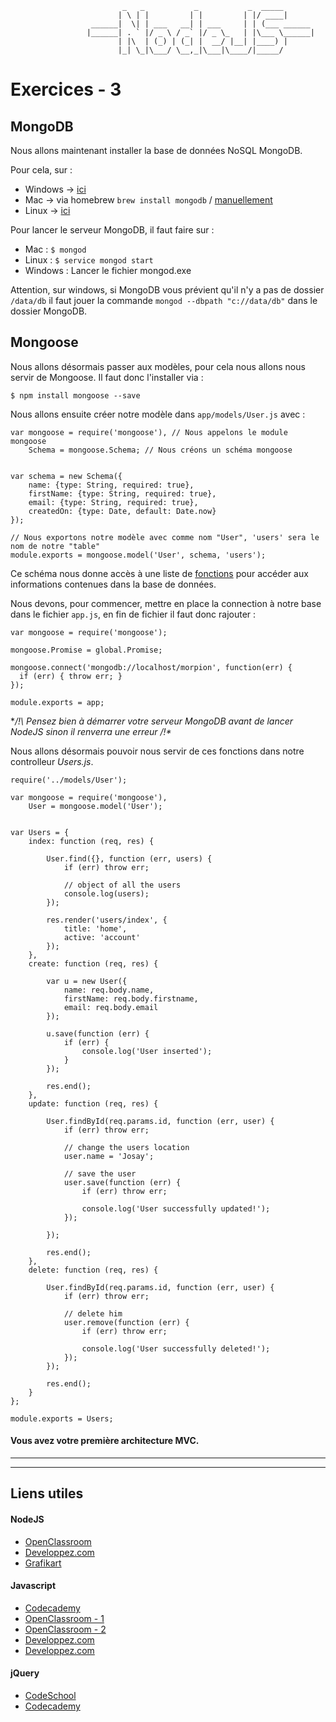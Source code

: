 				             _   _           _           _  _____       
				            | \ | |         | |         | |/ ____|      
				      ______|  \| | ___   __| | ___     | | (___ ______ 
				     |______| . ` |/ _ \ / _` |/ _ \_   | |\___ \______|
				            | |\  | (_) | (_| |  __/ |__| |____) |      
				            |_| \_|\___/ \__,_|\___|\____/|_____/       
                                                    
                                                    
                                                    
# Exercices - 3

## MongoDB

Nous allons maintenant installer la base de données NoSQL MongoDB. 

Pour cela, sur : 
* Windows -> [ici](https://www.mongodb.org/downloads?_ga=1.106157894.453929076.1445029065#production)
* Mac -> via homebrew `brew install mongodb` / [manuellement](http://docs.mongodb.org/master/tutorial/install-mongodb-on-os-x/?_ga=1.38942950.453929076.1445029065#install-mongodb-manually)
* Linux -> [ici](http://docs.mongodb.org/manual/tutorial/install-mongodb-on-ubuntu/#install-mongodb)

Pour lancer le serveur MongoDB, il faut faire sur : 
* Mac : `$ mongod`
* Linux : `$ service mongod start`
* Windows : Lancer le fichier mongod.exe

Attention, sur windows, si MongoDB vous prévient qu'il n'y a pas de dossier `/data/db` il faut jouer la commande `mongod --dbpath "c://data/db"` dans le dossier MongoDB. 

## Mongoose

Nous allons désormais passer aux modèles, pour cela nous allons nous servir de Mongoose. Il faut donc l'installer via : 

```
$ npm install mongoose --save
```

Nous allons ensuite créer notre modèle dans `app/models/User.js` avec : 

```
var mongoose = require('mongoose'), // Nous appelons le module mongoose
    Schema = mongoose.Schema; // Nous créons un schéma mongoose


var schema = new Schema({
    name: {type: String, required: true},
    firstName: {type: String, required: true},
    email: {type: String, required: true},
    createdOn: {type: Date, default: Date.now}
});

// Nous exportons notre modèle avec comme nom "User", 'users' sera le nom de notre "table"
module.exports = mongoose.model('User', schema, 'users'); 
```

Ce schéma nous donne accès à une liste de [fonctions](http://mongoosejs.com/docs/api.html) pour accéder aux informations contenues dans la base de données. 

Nous devons, pour commencer, mettre en place la connection à notre base dans le fichier `app.js`, en fin de fichier il faut donc rajouter : 

```
var mongoose = require('mongoose');

mongoose.Promise = global.Promise;

mongoose.connect('mongodb://localhost/morpion', function(err) {
  if (err) { throw err; }
}); 

module.exports = app;
``` 

**/!\ Pensez bien à démarrer votre serveur MongoDB avant de lancer NodeJS sinon il renverra une erreur /!\**

Nous allons désormais pouvoir nous servir de ces fonctions dans notre controlleur _Users.js_.

```
require('../models/User');

var mongoose = require('mongoose'),
    User = mongoose.model('User');


var Users = {
    index: function (req, res) {

        User.find({}, function (err, users) {
            if (err) throw err;

            // object of all the users
            console.log(users);
        });

        res.render('users/index', {
            title: 'home',
            active: 'account'
        });
    },
    create: function (req, res) {

        var u = new User({
            name: req.body.name,
            firstName: req.body.firstname,
            email: req.body.email
        });

        u.save(function (err) {
            if (err) {
                console.log('User inserted');
            }
        });

        res.end();
    },
    update: function (req, res) {

        User.findById(req.params.id, function (err, user) {
            if (err) throw err;

            // change the users location
            user.name = 'Josay';

            // save the user
            user.save(function (err) {
                if (err) throw err;

                console.log('User successfully updated!');
            });

        });

        res.end();
    },
    delete: function (req, res) {

        User.findById(req.params.id, function (err, user) {
            if (err) throw err;

            // delete him
            user.remove(function (err) {
                if (err) throw err;

                console.log('User successfully deleted!');
            });
        });

        res.end();
    }
};

module.exports = Users;
```

#### Vous avez votre première architecture MVC.

__________
__________

## Liens utiles 

#### NodeJS

* [OpenClassroom](https://openclassrooms.com/courses/des-applications-ultra-rapides-avec-node-js)
* [Developpez.com](http://nodejs.developpez.com/tutoriels/javascript/node-js-livre-debutant/)
* [Grafikart](http://www.grafikart.fr/tutoriels/nodejs/nodejs-socketio-tchat-366)

#### Javascript

* [Codecademy](https://www.codecademy.com/tracks/javascript)
* [OpenClassroom - 1](https://openclassrooms.com/courses/tout-sur-le-javascript)
* [OpenClassroom - 2](https://openclassrooms.com/courses/dynamisez-vos-sites-web-avec-javascript)
* [Developpez.com](http://javascript.developpez.com/cours/)
* [Developpez.com](http://javascript.developpez.com/cours/)

#### jQuery

* [CodeSchool](https://www.codeschool.com/courses/try-jquery)
* [Codecademy](https://www.codecademy.com/tracks/jquery)
